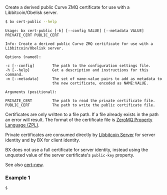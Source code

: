 Create a derived public Curve ZMQ certificate for use with a       
Libbitcoin/Obelisk server. 
```sh
$ bx cert-public --help
```
```
Usage: bx cert-public [-h] [--config VALUE] [--metadata VALUE]           
PRIVATE_CERT PUBLIC_CERT                                                 

Info: Create a derived public Curve ZMQ certificate for use with a       
Libbitcoin/Obelisk server.                                               

Options (named):

-c [--config]        The path to the configuration settings file.        
-h [--help]          Get a description and instructions for this command.
-m [--metadata]      The set of name-value pairs to add as metadata to   
                     the new certificate, encoded as NAME:VALUE.         

Arguments (positional):

PRIVATE_CERT         The path to read the private certificate file.      
PUBLIC_CERT          The path to write the public certificate file.      
```
Certificates are only written to a file path. If a file already exists in the path an error will result. The format of the certificate file is [ZeroMQ Property Language (ZPL)](http://rfc.zeromq.org/spec:4).

Private certificates are consumed directly by [Libbitcoin Server](https://github.com/evoskuil/libbitcoin-server) for server identity and by BX for client identity.

BX does not use a full certificate for server identity, instead using the unquoted value of the server certificate's `public-key` property.

See also [cert-new](bx-cert-new).
### Example 1
```sh
$ 
```
```sh
```